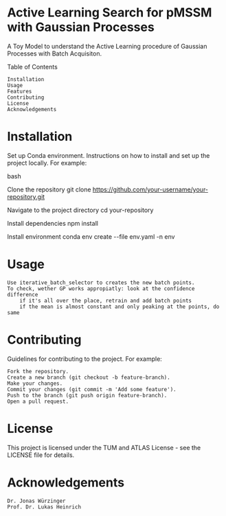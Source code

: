 # Active Learning Search for pMSSM with Gaussian Processes

A Toy Model to understand the Active Learning procedure of Gaussian Processes with Batch Acquisiton.

Table of Contents

    Installation
    Usage
    Features
    Contributing
    License
    Acknowledgements

# Installation

Set up Conda environment. 
Instructions on how to install and set up the project locally. For example:

bash

Clone the repository
    git clone https://github.com/your-username/your-repository.git

Navigate to the project directory
 cd your-repository

Install dependencies
    npm install

Install environment
    conda env create --file env.yaml -n env
    

# Usage

    Use iterative_batch_selector to creates the new batch points.
    To check, wether GP works appropiatly: look at the confidence difference 
        if it's all over the place, retrain and add batch points
        if the mean is almost constant and only peaking at the points, do same


# Contributing

Guidelines for contributing to the project. For example:

    Fork the repository.
    Create a new branch (git checkout -b feature-branch).
    Make your changes.
    Commit your changes (git commit -m 'Add some feature').
    Push to the branch (git push origin feature-branch).
    Open a pull request.

# License

This project is licensed under the TUM and ATLAS License - see the LICENSE file for details.

# Acknowledgements

    Dr. Jonas Würzinger
    Prof. Dr. Lukas Heinrich
